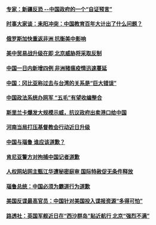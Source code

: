 #### [专家：新疆反恐 --中国政府的一个“自证预言”](../pages/zyyyoeqqvi/4560908.md) 

#### [时事大家谈：耒阳冲突：中国教育百年大计出了什么问题？](../pages/zyyyoeqqvi/4560415.md) 

#### [俄罗斯加快重返非洲 抗衡美中影响](../pages/zyyyoeqqvi/4560395.md) 

#### [美中贸易战升级在即 北京威胁将采取反制](../pages/zyyyoeqqvi/4560304.md) 

#### [中国一日内新增四例 非洲猪瘟疫情迅速蔓延](../pages/zyyyoeqqvi/4560288.md) 

#### [中国：冈比亚称过去与台湾的关系是“巨大错误”](../pages/zyyyoeqqvi/4560243.md) 

#### [中国政法系统办网军 “五毛”有望收编整合](../pages/zyyyoeqqvi/4560222.md) 

#### [斯里兰卡爆发大规模示威，抗议政府出卖港口给中国](../pages/zyyyoeqqvi/4560176.md) 

#### [河南当局打压基督教会行动近日升级](../pages/zyyyoeqqvi/4560167.md) 

#### [中国与瑙鲁 谁应该道歉？ ](../pages/zyyyoeqqvi/4560148.md) 

#### [肯尼亚警方对拘捕中国记者道歉](../pages/zyyyoeqqvi/4560090.md) 

#### [人权网站网主甄江华遭秘密庭审 国际特赦促无条件释放 ](../pages/zyyyoeqqvi/4560032.md) 

#### [瑙鲁总统：中国必须为霸道行为道歉](../pages/zyyyoeqqvi/4559977.md) 

#### [美国反谍最高官员：中国针对美国投入谍报资源“多得可怕”](../pages/zyyyoeqqvi/4559942.md) 

#### [路透社：英国军舰近日在“西沙群岛”贴近航行 北京“强烈不满”](../pages/zyyyoeqqvi/4559910.md) 

